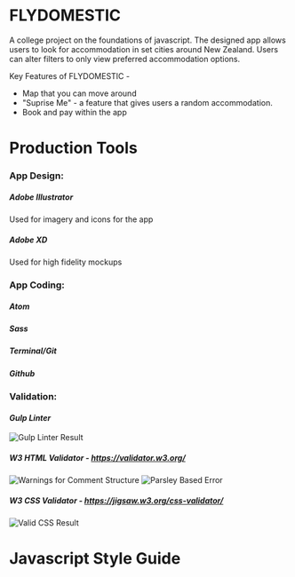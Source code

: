 # FLYDOMESTIC
A college project on the foundations of javascript. The designed app allows users to look for accommodation in set cities around New Zealand. Users can alter filters to only view preferred accommodation options.

Key Features of FLYDOMESTIC -
* Map that you can move around
* "Suprise Me" - a feature that gives users a random accommodation.
* Book and pay within the app

# Production Tools
### App Design:
#####  *Adobe Illustrator*
  Used for imagery and icons for the app
##### *Adobe XD*
  Used for high fidelity mockups

### App Coding:
##### *Atom*
##### *Sass*
##### *Terminal/Git*
##### *Github*


### Validation:
#### *Gulp Linter*
![Gulp Linter Result](https://github.com/rraneighh/flydomestic-summative-two/blob/main/readme-imgs/gulpLinterValid.png)


##### *W3 HTML Validator - https://validator.w3.org/*
![Warnings for Comment Structure](https://github.com/rraneighh/flydomestic-summative-two/blob/main/readme-imgs/warningsForComments.png)
![Parsley Based Error](https://github.com/rraneighh/flydomestic-summative-two/blob/main/readme-imgs/parsleyBasedError.png )

##### *W3 CSS Validator - https://jigsaw.w3.org/css-validator/*
![Valid CSS Result](https://github.com/rraneighh/flydomestic-summative-two/blob/main/readme-imgs/cssValid.png)

# Javascript Style Guide
